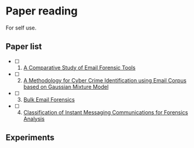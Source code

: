 # Paper reading
For self use.
## Paper list
- [ ] 1. [A Comparative Study of Email Forensic Tools](summaries/A_Comparative_Study_of_Email_Forensic_Tools.md)
- [ ] 2. [A Methodology for Cyber Crime Identification using Email Corpus based on Gaussian Mixture Model]()
- [ ] 3. [Bulk Email Forensics]()
- [ ] 4. [Classification of Instant Messaging Communications for Forensics Analysis]()

## Experiments
